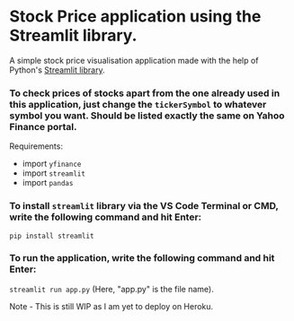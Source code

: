 # Stock Price application using the Streamlit library.

A simple stock price visualisation application made with the help of Python's [Streamlit library](https://streamlit.io/).

### To check prices of stocks apart from the one already used in this application, just change the `tickerSymbol` to whatever symbol you want. Should be listed exactly the same on Yahoo Finance portal.

Requirements:
- import `yfinance`
- import `streamlit`
- import `pandas`

### To install `streamlit` library via the VS Code Terminal or CMD, write the following command and hit Enter: 
`pip install streamlit`

### To run the application, write the following command and hit Enter:
`streamlit run app.py` (Here, "app.py" is the file name).

Note - This is still WIP as I am yet to deploy on Heroku.
